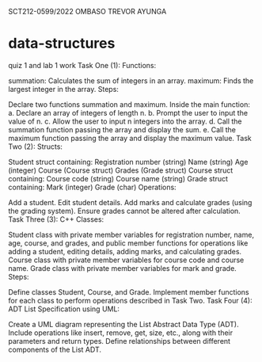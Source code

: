 SCT212-0599/2022
OMBASO TREVOR AYUNGA
# data-structures
quiz 1 and lab 1 work
Task One (1):
Functions:

summation: Calculates the sum of integers in an array.
maximum: Finds the largest integer in the array.
Steps:

Declare two functions summation and maximum.
Inside the main function:
a. Declare an array of integers of length n.
b. Prompt the user to input the value of n.
c. Allow the user to input n integers into the array.
d. Call the summation function passing the array and display the sum.
e. Call the maximum function passing the array and display the maximum value.
Task Two (2):
Structs:

Student struct containing:
Registration number (string)
Name (string)
Age (integer)
Course (Course struct)
Grades (Grade struct)
Course struct containing:
Course code (string)
Course name (string)
Grade struct containing:
Mark (integer)
Grade (char)
Operations:

Add a student.
Edit student details.
Add marks and calculate grades (using the grading system).
Ensure grades cannot be altered after calculation.
Task Three (3):
C++ Classes:

Student class with private member variables for registration number, name, age, course, and grades, and public member functions for operations like adding a student, editing details, adding marks, and calculating grades.
Course class with private member variables for course code and course name.
Grade class with private member variables for mark and grade.
Steps:

Define classes Student, Course, and Grade.
Implement member functions for each class to perform operations described in Task Two.
Task Four (4):
ADT List Specification using UML:

Create a UML diagram representing the List Abstract Data Type (ADT).
Include operations like insert, remove, get, size, etc., along with their parameters and return types.
Define relationships between different components of the List ADT.
